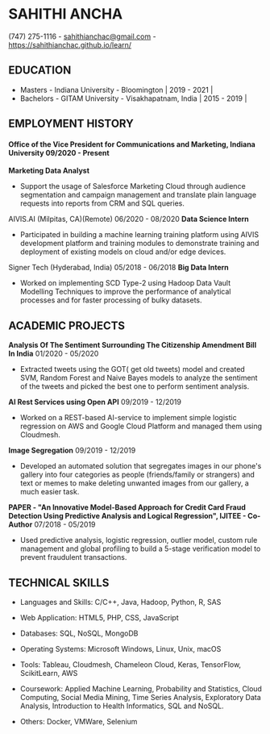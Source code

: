 # SAHITHI ANCHA

(747) 275-1116 - sahithianchac@gmail.com - https://sahithianchac.github.io/learn/

## **EDUCATION**

- Masters - Indiana University - Bloomington | 2019 - 2021 |
- Bachelors - GITAM University - Visakhapatnam, India | 2015 - 2019 |

## **EMPLOYMENT HISTORY**

#### Office of the Vice President for Communications and Marketing, Indiana University  09/2020 - Present
**Marketing Data Analyst**

- Support the usage of Salesforce Marketing Cloud through audience segmentation and campaign management and translate plain language requests into reports from CRM and SQL queries.

AIVIS.AI (Milpitas, CA)(Remote)  06/2020 - 08/2020 
**Data Science Intern** 

- Participated in building a machine learning training platform using AIVIS development platform and training modules to demonstrate training and deployment of existing models on cloud and/or edge devices.

Signer Tech (Hyderabad, India) 05/2018 - 06/2018 
**Big Data Intern** 

- Worked on implementing SCD Type-2 using Hadoop Data Vault Modelling Techniques to improve the performance of analytical processes and for faster processing of bulky datasets.

## **ACADEMIC PROJECTS** 

**Analysis Of The Sentiment Surrounding The Citizenship Amendment Bill In India** 01/2020 - 05/2020 
- Extracted tweets using the GOT( get old tweets) model and created SVM, Random Forest and Naive Bayes models to analyze the sentiment of the tweets and picked the best one to perform sentiment analysis.

**AI Rest Services using Open API** 09/2019 - 12/2019 
- Worked on a REST-based AI-service to implement simple logistic regression on AWS and Google Cloud Platform and managed them using Cloudmesh.

**Image Segregation** 09/2019 - 12/2019 
- Developed an automated solution that segregates images in our phone&#39;s gallery into four categories as people (friends/family or strangers) and text or memes to make deleting unwanted images from our gallery, a much easier task.

**PAPER - "An Innovative Model-Based Approach for Credit Card Fraud Detection Using Predictive Analysis and Logical Regression", IJITEE - Co-Author** 07/2018 - 05/2019
- Used predictive analysis, logistic regression, outlier model, custom rule management and global profiling to build a 5-stage verification model to prevent fraudulent transactions.

## **TECHNICAL SKILLS**

- Languages and Skills: C/C++, Java, Hadoop, Python, R, SAS

- Web Application: HTML5, PHP, CSS, JavaScript

- Databases: SQL, NoSQL, MongoDB

- Operating Systems: Microsoft Windows, Linux, Unix, macOS

- Tools: Tableau, Cloudmesh, Chameleon Cloud, Keras, TensorFlow, ScikitLearn, AWS

- Coursework: Applied Machine Learning, Probability and Statistics, Cloud Computing, Social Media Mining, Time Series Analysis, Exploratory Data Analysis, Introduction to Health Informatics, SQL and NoSQL.

- Others: Docker, VMWare, Selenium
